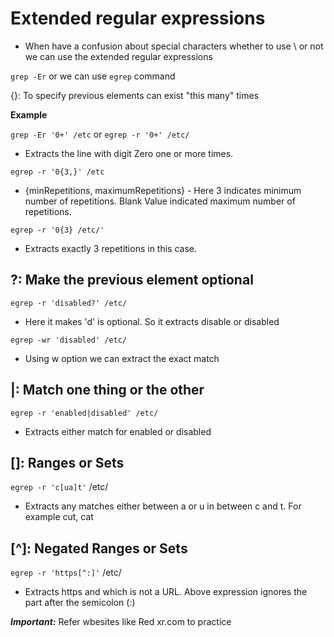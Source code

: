 # Extended regular expressions

* When have a confusion about special characters whether to use \ or not we can use the extended regular expressions

`grep -Er` or we can use `egrep` command

{}: To specify previous elements can exist "this many" times

**Example** 

`grep -Er '0+' /etc` or `egrep -r '0+' /etc/` 

* Extracts the line with digit Zero one or more times. 

`egrep -r '0{3,}' /etc`

* {minRepetitions, maximumRepetitions} - Here 3 indicates minimum number of repetitions. Blank Value indicated maximum number of repetitions.

`egrep -r '0{3} /etc/'` 

* Extracts exactly 3 repetitions in this case.

## ?: Make the previous element optional

`egrep -r 'disabled?' /etc/` 

* Here it makes 'd' is optional. So it extracts disable or disabled 

`egrep -wr 'disabled' /etc/` 

* Using w option we can extract the exact match

## |: Match one thing or the other

`egrep -r 'enabled|disabled' /etc/`

* Extracts either match for enabled or disabled

## []: Ranges or Sets

`egrep -r 'c[ua]t'` /etc/

* Extracts any matches either between a or u in between c and t. For example cut, cat

## [^]: Negated Ranges or Sets

`egrep -r 'https[^:]'` /etc/

* Extracts https and which is not a URL. Above expression ignores the part after the semicolon (:)

***Important:***
Refer wbesites like Red xr.com to practice



